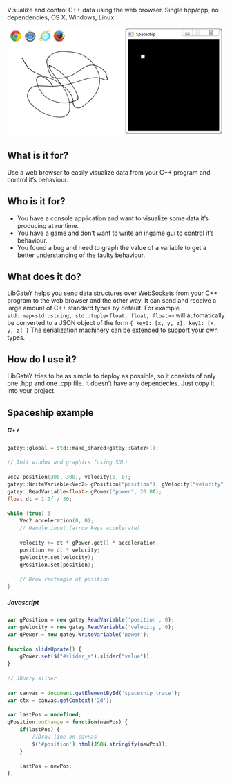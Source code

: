 Visualize and control C++ data using the web browser. Single hpp/cpp, no dependencies, OS X, Windows, Linux.

![Native and js screenshots](images/spaceship.png)

What is it for?
---------------

Use a web browser to easily visualize data from your C++ program and control it’s behaviour. 

Who is it for?
--------------

+ You have a console application and want to visualize some data it’s producing at runtime. 
+ You have a game and don’t want to write an ingame gui to control it’s behaviour. 
+ You found a bug and need to graph the value of a variable to get a better understanding of the faulty behaviour.

What does it do?
----------------

LibGateY helps you send data structures over WebSockets from your C++ program to the web browser and the other way. It can send and receive a large amount of C++ standard types by default. For example `std::map<std::string, std::tuple<float, float, float>>` will automatically be converted to a JSON object of the form `{ key0: [x, y, z], key1: [x, y, z] }` The serialization machinery can be extended to support your own types.

How do I use it?
----------------

LibGateY tries to be as simple to deploy as possible, so it consists of only one .hpp and one .cpp file. It doesn’t have any dependecies. Just copy it into your project.

Spaceship example
-----------------

##### C++
```c++
gatey::global = std::make_shared<gatey::GateY>();

// Init window and graphics (using SDL)

Vec2 position(300, 300), velocity(0, 0);
gatey::WriteVariable<Vec2> gPosition("position"), gVelocity("velocity");
gatey::ReadVariable<float> gPower("power", 20.0f);
float dt = 1.0f / 30;

while (true) {
    Vec2 acceleration(0, 0);
    // Handle input (arrow keys accelerate)
    
    velocity += dt * gPower.get() * acceleration;
    position += dt * velocity;
    gVelocity.set(velocity);
    gPosition.set(position);
    
    // Draw rectangle at position
}
```

##### Javascript
```javascript
var gPosition = new gatey.ReadVariable('position', 0);
var gVelocity = new gatey.ReadVariable('velocity', 0);
var gPower = new gatey.WriteVariable('power');

function slideUpdate() {
    gPower.set($("#slider_a").slider("value"));
}

// JQuery slider

var canvas = document.getElementById('spaceship_trace');
var ctx = canvas.getContext('2d');

var lastPos = undefined;
gPosition.onChange = function(newPos) {
    if(lastPos) {
        //Draw line on cavnas
        $('#position').html(JSON.stringify(newPos));
    }

    lastPos = newPos;
};
```
